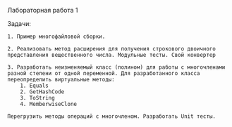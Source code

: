 Лабораторная работа 1

Задачи:

    1. Пример многофайловой сборки.

    2. Реализовать метод расширения для получения строкового двоичного представления вещественного числа. Модульные тесты. Свой конвертер

    3. Разработать неизменяемый класс (полином) для работы с многочленами разной степени от одной переменной. Для разработанного класса переопределить виртуальные методы:
        1. Equals
        2. GetHashCode
        3. ToString
        4. MemberwiseClone
        
    Перегрузить методы операций с многочленом. Разработать Unit тесты.
